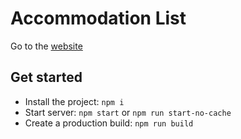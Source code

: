 # Accommodation List

Go to the [website](https://accommodation-list.netlify.app/)

## Get started

- Install the project: `npm i`
- Start server: `npm start` or `npm run start-no-cache`
- Create a production build: `npm run build`
